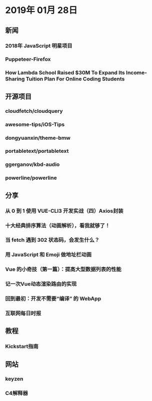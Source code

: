 # 2019年 01月 28日

## 新闻

### 2018年 JavaScript 明星项目

<daily-item
  note="第三届 JavaScript 明星项目"
  url="https://risingstars.js.org/2018/zh/"/>

### Puppeteer-Firefox

<daily-item
  note="Puppeteer 现在不仅封装 Chrome，还开始封装 Firefox 了，API 完全一样。以后，浏览器自动化可能只用它就可以了"
  url="https://github.com/GoogleChrome/puppeteer/blob/master/experimental/puppeteer-firefox/README.md"
  :is-chinese="false"/>

### How Lambda School Raised $30M To Expand Its Income-Sharing Tuition Plan For Online Coding Students

<daily-item
  url="https://www.forbes.com/sites/susanadams/2019/01/08/how-lambda-school-raised-30m-to-expand-its-income-sharing-tuition-plan-for-online-coding-students/#7ed42b402c68"
  :is-chinese="false"/>

## 开源项目

### cloudfetch/cloudquery

<daily-item
  note="一款能给任意网站生成 API 的工具"
  url="https://github.com/cloudfetch/cloudquery"
  lang="JavaScript,HTML"
  watch="20"
  star="1067"
  fork="51"
  :is-chinese="false"/>

### awesome-tips/iOS-Tips

<daily-item
  note="iOS知识小集"
  url="https://github.com/awesome-tips/iOS-Tips"
  lang="CSS,Objective-C"
  watch="252"
  star="2838"
  fork="377"/>

### dongyuanxin/theme-bmw

<daily-item
  note="一款 Hexo 的主题，提供更好的用户体验和更清爽的UI设计"
  url="https://github.com/dongyuanxin/theme-bmw"
  lang="CSS,HTML,JavaScript"
  watch="3"
  star="246"
  fork="21"/>

### portabletext/portabletext

<daily-item
  note="一种将 HTML 转成 JSON 格式的规范标准"
  url="https://github.com/portabletext/portabletext"
  lang="other"
  watch="8"
  star="417"
  fork="5"
  :is-chinese="false"/>

### ggerganov/kbd-audio

<daily-item
  note="这个库可以根据击打键盘的声音，分析用户的输入内容"
  url="https://github.com/ggerganov/kbd-audio"
  lang="C++,CMake,Shell"
  watch="60"
  star="1944"
  fork="178"
  :is-chinese="false"/>

### powerline/powerline

<daily-item
  note="Powerline is a statusline plugin for vim, and provides statuslines and prompts for several other applications, including zsh, bash, tmux, IPython, Awesome and Qtile."
  url="https://github.com/powerline/powerline"
  lang="Python,Shell,Vim script,Other"
  watch="293"
  star="9828"
  fork="772"/>

## 分享

### 从 0 到 1 使用 VUE-CLI3 开发实战（四）Axios封装

<daily-item
  url="https://juejin.im/post/5c49dcc46fb9a049d7480d8a"/>

### 十大经典排序算法（动画解析），看我就够了！

<daily-item
  url="https://mp.weixin.qq.com/s/PXt3wfAOvvrWleOBsIAgnA"/>

### 当 fetch 遇到 302 状态码，会发生什么？

<daily-item
  url="https://mp.weixin.qq.com/s/MukR9UkDAQlUjvL9ssx7Ww"/>

### 用 JavaScript 和 Emoji 做地址栏动画

<daily-item
  url="https://juejin.im/post/5c49b822f265da6142743a87"/>

### Vue 的小奇技（第一篇）：提高大型数据列表的性能

<daily-item
  url="https://juejin.im/post/5c498174e51d45522c304c0e"/>

### 记一次Vue动态渲染路由的实现

<daily-item
  url="https://juejin.im/post/5c4a8a05e51d4506953e389b"/>

### 回到最初：开发不需要“编译” 的 WebApp

<daily-item
  note="作者介绍如何使用 Web Components 技术开发一个网页音乐播放器"
  url="https://juejin.im/post/5bdfaed0e51d4505086fa4cd"/>

### 互联网每日时报

<daily-item
  note="内容以：文章、工具、新闻、视频等几大板块作为主要分类"
  url="https://wubaiqing.github.io/zaobao/"/>

## 教程

### Kickstart指南

<daily-item
  note="G家招聘必经之路"
  url="https://abser.top/blog/kickstart%E6%8C%87%E5%8D%97/"/>

## 网站

### keyzen

<daily-item
  note="测试打字速度的工具"
  url="https://wwwtyro.github.io/keyzen/"
  :is-chinese="false"/>

### C4解释器

<daily-item
  note="一个在浏览器运行的 C 语言运行时"
  url="https://chai2010.cn/awesome-wasm-zh/examples/c4/"/>

<daily-footer/>